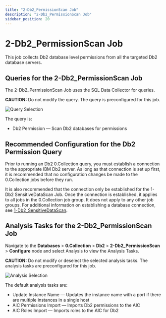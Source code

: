 ```yaml
---
title: "2-Db2_PermissionScan Job"
description: "2-Db2_PermissionScan Job"
sidebar_position: 20
---
```


# 2-Db2_PermissionScan Job

This job collects Db2 database level permissions from all the targeted Db2 database servers.

## Queries for the 2-Db2_PermissionScan Job

The 2-Db2_PermissionScan Job uses the SQL Data Collector for queries.

**CAUTION:** Do not modify the query. The query is preconfigured for this job.

![Query Selection](/img/product_docs/accessanalyzer/12.0/solutions/databases/db2/collection/permissionsscanquery.webp)

The query is:

- Db2 Permission — Scan Db2 databases for permissions

## Recommended Configuration for the Db2 Permission Query

Prior to running an Db2 0.Collection query, you must establish a connection to the appropriate IBM
Db2 server. As long as that connection is set up first, it is recommended that no configuration
changes be made to the 0.Collection jobs before they run.

It is also recommended that the connection only be established for the 1-Db2 SensitiveDataScan Job.
Once the connection is established, it applies to all jobs in the 0.Collection job group. It does
not apply to any other job groups. For additional information on establishing a database connection,
see [1-Db2_SensitiveDataScan](/docs/accessanalyzer/12.0/solutions/databases/db2/collection/db2_sensitivedatascan.md).

## Analysis Tasks for the 2-Db2_PermissionScan Job

Navigate to the **Databases** > **0.Collection** > **Db2** > **2-Db2_PermissionScan** >
**Configure** node and select Analysis to view the Analysis Tasks.

**CAUTION:** Do not modify or deselect the selected analysis tasks. The analysis tasks are
preconfigured for this job.

![Analysis Selection](/img/product_docs/accessanalyzer/12.0/solutions/databases/db2/collection/permissionsscananalysis.webp)

The default analysis tasks are:

- Update Instance Name — Updates the instance name with a port if there are multiple instances in a
  single host
- AIC Permissions Import — Imports Db2 permissions to the AIC
- AIC Roles Import — Imports roles to the AIC for Db2
